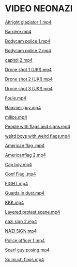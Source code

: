 # VIDEO NEONAZI

[Altright gladiator 1.mp4](VIDEO%20NEONAZI%20c29ce8450ea04a3195cd584b0a6ae3aa/Altright_gladiator_1.mp4)

[Barrière.mp4](VIDEO%20NEONAZI%20c29ce8450ea04a3195cd584b0a6ae3aa/Barriere.mp4)

[Bodycam police 1.mp4](VIDEO%20NEONAZI%20c29ce8450ea04a3195cd584b0a6ae3aa/Bodycam_police_1.mp4)

[Bodycam police 2.mp4](VIDEO%20NEONAZI%20c29ce8450ea04a3195cd584b0a6ae3aa/Bodycam_police_2.mp4)

[capitol 2.mp4](VIDEO%20NEONAZI%20c29ce8450ea04a3195cd584b0a6ae3aa/capitol_2.mp4)

[Drone shot 1 (UK!).mp4](VIDEO%20NEONAZI%20c29ce8450ea04a3195cd584b0a6ae3aa/Drone_shot_1_(UK!).mp4)

[Drone shot 2 (UK!).mp4](VIDEO%20NEONAZI%20c29ce8450ea04a3195cd584b0a6ae3aa/Drone_shot_2_(UK!).mp4)

[Drone shot 3 (UK!).mp4](VIDEO%20NEONAZI%20c29ce8450ea04a3195cd584b0a6ae3aa/Drone_shot_3_(UK!).mp4)

[Foule.mp4](VIDEO%20NEONAZI%20c29ce8450ea04a3195cd584b0a6ae3aa/Foule.mp4)

[Hammer guy.mp4](VIDEO%20NEONAZI%20c29ce8450ea04a3195cd584b0a6ae3aa/Hammer_guy.mp4)

[milice.mp4](VIDEO%20NEONAZI%20c29ce8450ea04a3195cd584b0a6ae3aa/milice.mp4)

[People with flags and signs.mp4](VIDEO%20NEONAZI%20c29ce8450ea04a3195cd584b0a6ae3aa/People_with_flags_and_signs.mp4)

[weird boys with weird flags.mp4](VIDEO%20NEONAZI%20c29ce8450ea04a3195cd584b0a6ae3aa/weird_boys_with_weird_flags.mp4)

[American flag .mp4](VIDEO%20NEONAZI%20c29ce8450ea04a3195cd584b0a6ae3aa/American_flag_.mp4)

[Americanflag 2.mp4](VIDEO%20NEONAZI%20c29ce8450ea04a3195cd584b0a6ae3aa/Americanflag_2.mp4)

[Cap boy.mp4](VIDEO%20NEONAZI%20c29ce8450ea04a3195cd584b0a6ae3aa/Cap_boy.mp4)

[Conf Flag .mp4](VIDEO%20NEONAZI%20c29ce8450ea04a3195cd584b0a6ae3aa/Conf_Flag_.mp4)

[FIGHT.mp4](VIDEO%20NEONAZI%20c29ce8450ea04a3195cd584b0a6ae3aa/FIGHT.mp4)

[Guards in dust.mp4](VIDEO%20NEONAZI%20c29ce8450ea04a3195cd584b0a6ae3aa/Guards_in_dust.mp4)

[KKK.mp4](VIDEO%20NEONAZI%20c29ce8450ea04a3195cd584b0a6ae3aa/KKK.mp4)

[Layered protest scene.mp4](VIDEO%20NEONAZI%20c29ce8450ea04a3195cd584b0a6ae3aa/Layered_protest_scene.mp4)

[nazi sign 2.mp4](VIDEO%20NEONAZI%20c29ce8450ea04a3195cd584b0a6ae3aa/nazi_sign_2.mp4)

[NAZI SIGN.mp4](VIDEO%20NEONAZI%20c29ce8450ea04a3195cd584b0a6ae3aa/NAZI_SIGN.mp4)

[Police officer 1.mp4](VIDEO%20NEONAZI%20c29ce8450ea04a3195cd584b0a6ae3aa/Police_officer_1.mp4)

[Scarf guy posing.mp4](VIDEO%20NEONAZI%20c29ce8450ea04a3195cd584b0a6ae3aa/Scarf_guy_posing.mp4)

[So much flags.mp4](VIDEO%20NEONAZI%20c29ce8450ea04a3195cd584b0a6ae3aa/So_much_flags.mp4)